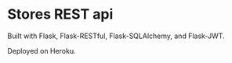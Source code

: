 # Stores REST api

Built with Flask, Flask-RESTful, Flask-SQLAlchemy, and Flask-JWT.

Deployed on Heroku.